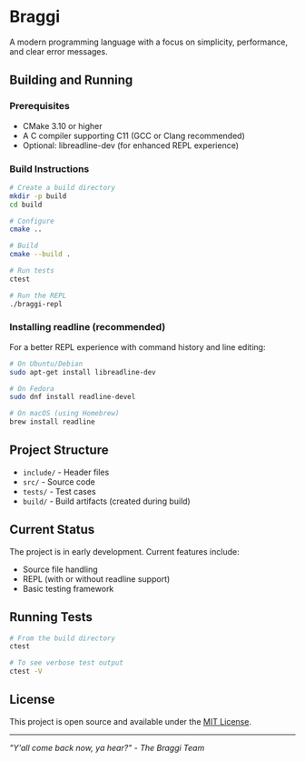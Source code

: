 # Braggi

A modern programming language with a focus on simplicity, performance, and clear error messages.

## Building and Running

### Prerequisites

- CMake 3.10 or higher
- A C compiler supporting C11 (GCC or Clang recommended)
- Optional: libreadline-dev (for enhanced REPL experience)

### Build Instructions

```bash
# Create a build directory
mkdir -p build
cd build

# Configure
cmake ..

# Build
cmake --build .

# Run tests
ctest

# Run the REPL
./braggi-repl
```

### Installing readline (recommended)

For a better REPL experience with command history and line editing:

```bash
# On Ubuntu/Debian
sudo apt-get install libreadline-dev

# On Fedora
sudo dnf install readline-devel

# On macOS (using Homebrew)
brew install readline
```

## Project Structure

- `include/` - Header files
- `src/` - Source code
- `tests/` - Test cases
- `build/` - Build artifacts (created during build)

## Current Status

The project is in early development. Current features include:

- Source file handling
- REPL (with or without readline support)
- Basic testing framework

## Running Tests

```bash
# From the build directory
ctest

# To see verbose test output
ctest -V
```

## License

This project is open source and available under the [MIT License](LICENSE).

---

*"Y'all come back now, ya hear?" - The Braggi Team* 